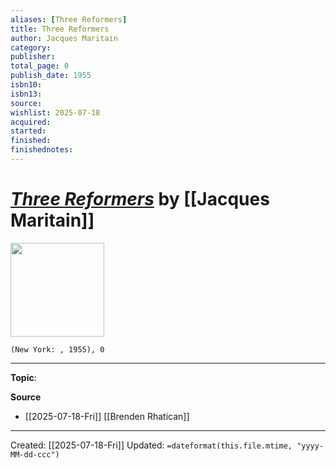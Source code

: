 ```yaml
---
aliases: [Three Reformers]
title: Three Reformers
author: Jacques Maritain
category: 
publisher: 
total_page: 0
publish_date: 1955
isbn10: 
isbn13: 
source: 
wishlist: 2025-07-18
acquired: 
started: 
finished: 
finishednotes: 
---
```

# *[Three Reformers]()* by [[Jacques Maritain]]

<img src="" width=150>

`(New York: , 1955), 0`



--- 
**Topic**: 

**Source**
- [[2025-07-18-Fri]] [[Brenden Rhatican]]
 ---
Created: [[2025-07-18-Fri]]
Updated: `=dateformat(this.file.mtime, "yyyy-MM-dd-ccc")`